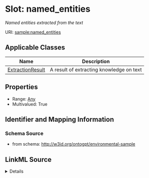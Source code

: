 # Slot: named_entities
_Named entities extracted from the text_


URI: [sample:named_entities](http://w3id.org/ontogpt/environmental-sample/named_entities)



<!-- no inheritance hierarchy -->




## Applicable Classes

| Name | Description |
| --- | --- |
[ExtractionResult](ExtractionResult.md) | A result of extracting knowledge on text






## Properties

* Range: [Any](Any.md)
* Multivalued: True








## Identifier and Mapping Information







### Schema Source


* from schema: http://w3id.org/ontogpt/environmental-sample




## LinkML Source

<details>
```yaml
name: named_entities
description: Named entities extracted from the text
from_schema: http://w3id.org/ontogpt/environmental-sample
rank: 1000
multivalued: true
alias: named_entities
owner: ExtractionResult
domain_of:
- ExtractionResult
range: Any
inlined: true
inlined_as_list: true

```
</details>